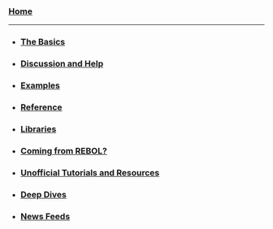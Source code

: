### [Home](https://github.com/red/red/wiki)

***


* ### [The Basics](https://github.com/red/red/wiki/The-Basics)


* ### [Discussion and Help](https://github.com/red/red/wiki/Discussion-and-Help)


* ### [Examples](https://github.com/red/red/wiki/Examples)


* ### [Reference](https://github.com/red/red/wiki/Reference)


* ### [Libraries](https://github.com/red/red/wiki/Libraries)


* ### [Coming from REBOL?](https://github.com/red/red/wiki/Coming-from-REBOL)


* ### [Unofficial Tutorials and Resources](https://github.com/red/red/wiki/Unofficial-Tutorials-and-Resources)


* ### [Deep Dives](https://github.com/red/red/wiki/Deep-Dives)


* ### [News Feeds](https://github.com/red/red/wiki/News-Feeds)


